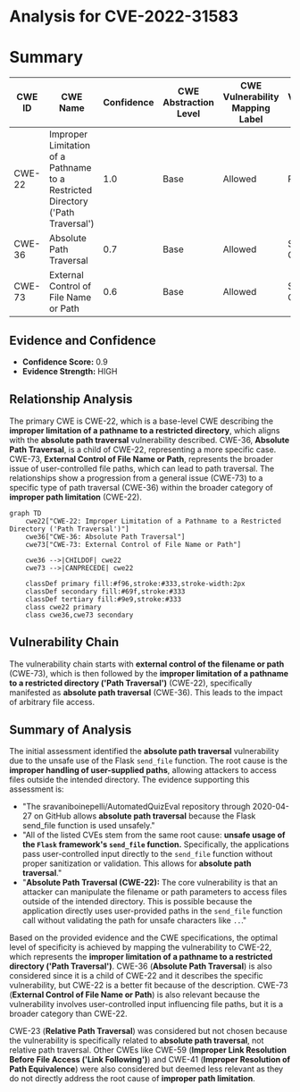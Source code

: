 # Analysis for CVE-2022-31583

# Summary
| CWE ID | CWE Name | Confidence | CWE Abstraction Level | CWE Vulnerability Mapping Label | CWE-Vulnerability Mapping Notes |
|---|---|---|---|---|---|
| CWE-22 | Improper Limitation of a Pathname to a Restricted Directory ('Path Traversal') | 1.0 | Base | Allowed | Primary CWE |
| CWE-36 | Absolute Path Traversal | 0.7 | Base | Allowed | Secondary CWE |
| CWE-73 | External Control of File Name or Path | 0.6 | Base | Allowed | Secondary CWE |

## Evidence and Confidence

*   **Confidence Score:** 0.9
*   **Evidence Strength:** HIGH

## Relationship Analysis
The primary CWE is CWE-22, which is a base-level CWE describing the **improper limitation of a pathname to a restricted directory**, which aligns with the **absolute path traversal** vulnerability described. CWE-36, **Absolute Path Traversal**, is a child of CWE-22, representing a more specific case. CWE-73, **External Control of File Name or Path**, represents the broader issue of user-controlled file paths, which can lead to path traversal. The relationships show a progression from a general issue (CWE-73) to a specific type of path traversal (CWE-36) within the broader category of **improper path limitation** (CWE-22).

```mermaid
graph TD
    cwe22["CWE-22: Improper Limitation of a Pathname to a Restricted Directory ('Path Traversal')"]
    cwe36["CWE-36: Absolute Path Traversal"]
    cwe73["CWE-73: External Control of File Name or Path"]
    
    cwe36 -->|CHILDOF| cwe22
    cwe73 -->|CANPRECEDE| cwe22
    
    classDef primary fill:#f96,stroke:#333,stroke-width:2px
    classDef secondary fill:#69f,stroke:#333
    classDef tertiary fill:#9e9,stroke:#333
    class cwe22 primary
    class cwe36,cwe73 secondary
```

## Vulnerability Chain
The vulnerability chain starts with **external control of the filename or path** (CWE-73), which is then followed by the **improper limitation of a pathname to a restricted directory ('Path Traversal')** (CWE-22), specifically manifested as **absolute path traversal** (CWE-36). This leads to the impact of arbitrary file access.

## Summary of Analysis
The initial assessment identified the **absolute path traversal** vulnerability due to the unsafe use of the Flask `send_file` function. The root cause is the **improper handling of user-supplied paths**, allowing attackers to access files outside the intended directory. The evidence supporting this assessment is:

*   "The sravaniboinepelli/AutomatedQuizEval repository through 2020-04-27 on GitHub allows **absolute path traversal** because the Flask send_file function is used unsafely."
*   "All of the listed CVEs stem from the same root cause: **unsafe usage of the `Flask` framework's `send_file` function.** Specifically, the applications pass user-controlled input directly to the `send_file` function without proper sanitization or validation. This allows for **absolute path traversal**."
*   "**Absolute Path Traversal (CWE-22):** The core vulnerability is that an attacker can manipulate the filename or path parameters to access files outside of the intended directory. This is possible because the application directly uses user-provided paths in the `send_file` function call without validating the path for unsafe characters like `..`."

Based on the provided evidence and the CWE specifications, the optimal level of specificity is achieved by mapping the vulnerability to CWE-22, which represents the **improper limitation of a pathname to a restricted directory ('Path Traversal')**. CWE-36 (**Absolute Path Traversal**) is also considered since it is a child of CWE-22 and it describes the specific vulnerability, but CWE-22 is a better fit because of the description. CWE-73 (**External Control of File Name or Path**) is also relevant because the vulnerability involves user-controlled input influencing file paths, but it is a broader category than CWE-22.

CWE-23 (**Relative Path Traversal**) was considered but not chosen because the vulnerability is specifically related to **absolute path traversal**, not relative path traversal. Other CWEs like CWE-59 (**Improper Link Resolution Before File Access ('Link Following')**) and CWE-41 (**Improper Resolution of Path Equivalence**) were also considered but deemed less relevant as they do not directly address the root cause of **improper path limitation**.